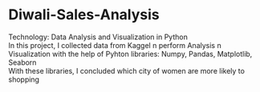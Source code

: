 # Diwali-Sales-Analysis
Technology: Data Analysis and Visualization in Python<br>
In this project, I collected data from Kaggel n perform Analysis n Visualization with the help of Pyhton libraries: Numpy, Pandas, Matplotlib, Seaborn<br>
With these libraries, I concluded which city of women are more likely to shopping
